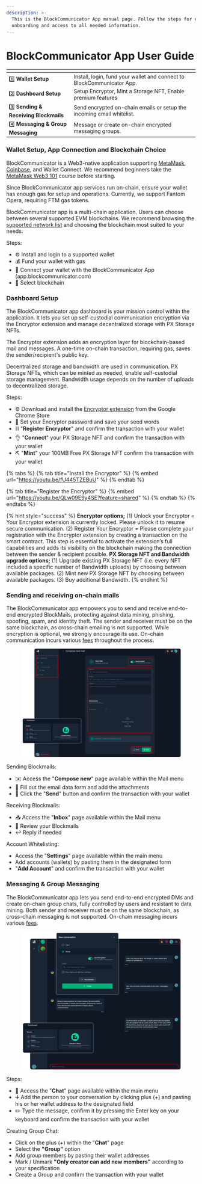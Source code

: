 ```yaml
---
description: >-
  This is the BlockCommunicator App manual page. Follow the steps for easier
  onboarding and access to all needed information.
---
```


# BlockCommunicator App User Guide

<table data-view="cards"><thead><tr><th></th><th></th><th data-hidden></th></tr></thead><tbody><tr><td>1️⃣ <strong>Wallet Setup</strong></td><td>Install, login, fund your wallet and connect to BlockCommunicator App.</td><td></td></tr><tr><td>2️⃣ <strong>Dashboard Setup</strong></td><td>Setup Encryptor, Mint a Storage NFT, Enable premium features</td><td></td></tr><tr><td>3️⃣ <strong>Sending &#x26; Receiving Blockmails</strong></td><td>Send encrypted on-chain emails or setup the incoming email whitelist.</td><td></td></tr><tr><td>4️⃣ <strong>Messaging &#x26; Group Messaging</strong></td><td>Message or create on-chain encrypted messaging groups.</td><td></td></tr></tbody></table>

### Wallet Setup, App Connection and Blockchain Choice

BlockCommunicator is a Web3-native application supporting [MetaMask](https://support.metamask.io/getting-started/getting-started-with-metamask/), [Coinbase](https://www.coinbase.com/learn/tips-and-tutorials/how-to-set-up-a-crypto-wallet), and Wallet Connect. We recommend beginners take the [MetaMask Web3 101](https://learn.metamask.io/overview) course before starting.

Since BlockCommunicator app services run on-chain, ensure your wallet has enough gas for setup and operations. Currently, we support Fantom Opera, requiring FTM gas tokens.&#x20;

BlockCommunicator app is a multi-chain application. Users can choose between several supported EVM blockchains. We recommend browsing the [supported network list](https://wiki.immu3.io/integrators/multi-chain) and choosing the blockchain most suited to your needs.

Steps:

* ⚙️ Install and login to a supported wallet
* 💰 Fund your wallet with gas
* 🤝 Connect your wallet with the BlockCommunicator App (app.blockcommunicator.com)
* 🔗 Select blockchain

### Dashboard Setup <a href="#dashboard-setup" id="dashboard-setup"></a>

The BlockCommunicator app dashboard is your mission control within the application. It lets you set up self-custodial communication encryption via the Encryptor extension and manage decentralized storage with PX Storage NFTs.

The Encryptor extension adds an encryption layer for blockchain-based mail and messages. A one-time on-chain transaction, requiring gas, saves the sender/recipient's public key.

Decentralized storage and bandwidth are used in communication. PX Storage NFTs, which can be minted as needed, enable self-custodial storage management. Bandwidth usage depends on the number of uploads to decentralized storage.

Steps:

* ⚙️ Download and install the [Encryptor extension](https://chrome.google.com/webstore/detail/encryptor/feolajpinjjfikmmeknkdjbllbppojij?authuser=3\&hl=en-GB) from the Google Chrome Store
* 🔧 Set your Encryptor password and save your seed words
* ⛓️ "**Register Encryptor**" and confirm the transaction with your wallet
* 👌 "**Connect**" your PX Storage NFT and confirm the transaction with your wallet
* ⛏️ "**Mint**" your 100MB Free PX Storage NFT confirm the transaction with your wallet

{% tabs %}
{% tab title="Install the Encryptor" %}
{% embed url="https://youtu.be/fU445TZEBuU" %}
{% endtab %}

{% tab title="Register the Encryptor" %}
{% embed url="https://youtu.be/QLw09E9y4SE?feature=shared" %}
{% endtab %}
{% endtabs %}

{% hint style="success" %}
**Encryptor options;** (1) Unlock your Encryptor = Your Encryptor extension is currently locked. Please unlock it to resume secure communication. (2) Register Your Encryptor = Please complete your registration with the Encryptor extension by creating a transaction on the smart contract. This step is essential to activate the extension’s full capabilities and adds its visibility on the blockchain making the connection between the sender & recipient possible. **PX Storage NFT and Bandwidth upgrade options;** (1) Upgrade existing PX Storage NFT (i.e. every NFT included a specific number of Bandwidth uploads) by choosing between available packages. (2) Mint new PX Storage NFT by choosing between available packages. (3) Buy additional Bandwidth.
{% endhint %}

### Sending and receiving on-chain mails <a href="#how-to-send-data-files-using-polygon-or-arbitrum-mainnets-1" id="how-to-send-data-files-using-polygon-or-arbitrum-mainnets-1"></a>

The BlockCommunicator app empowers you to send and receive end-to-end encrypted BlockMails, protecting against data mining, phishing, spoofing, spam, and identity theft. The sender and receiver must be on the same blockchain, as cross-chain emailing is not supported. While encryption is optional, we strongly encourage its use. On-chain communication incurs various [fees](https://wiki.immu3.io/builders/fees-and-integrator-economics) throughout the process.

<figure><img src="../../.gitbook/assets/dMail-infographics.png" alt=""><figcaption></figcaption></figure>

Sending Blockmails:

* ✉️ Access the "**Compose new**" page available within the Mail menu
* 📄 Fill out the email data form and add the attachments
* 🚀 Click the "**Send**" button and confirm the transaction with your wallet

Receiving Blockmails:

* 📥 Access the "**Inbox**" page available within the Mail menu
* 📨 Review your Blockmails
* ↩️ Reply if needed

Account Whitelisting:

* Access the "**Settings**" page available within the main menu
* Add accounts (wallets) by pasting them in the designated form
* "**Add Account**" and confirm the transaction with your wallet

### **Messaging & Group Messaging**

The BlockCommunicator app lets you send end-to-end encrypted DMs and create on-chain group chats, fully controlled by users and resistant to data mining. Both sender and receiver must be on the same blockchain, as cross-chain messaging is not supported. On-chain messaging incurs various [fees](https://wiki.immu3.io/builders/fees-and-integrator-economics).&#x20;



<figure><img src="../../.gitbook/assets/dChat-infographics.png" alt=""><figcaption></figcaption></figure>

Steps:

* 💬 Access the "**Chat**" page available within the main menu
* ➕ Add the person to your conversation by clicking plus (+) and pasting his or her wallet address to the designated field
* ✏️ Type the message, confirm it by pressing the Enter key on your keyboard and confirm the transaction with your wallet

Creating Group Chat:

* Click on the plus (+) within the "**Chat**" page
* Select the **"Group"** option
* Add group members by pasting their wallet addresses
* Mark / Unmark **"Only creator can add new members"** according to your specification
* Create a Group and confirm the transaction with your wallet
